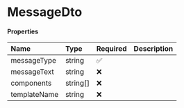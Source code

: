 # MessageDto

**Properties**

| Name         | Type     | Required | Description |
| :----------- | :------- | :------- | :---------- |
| messageType  | string   | ✅       |             |
| messageText  | string   | ❌       |             |
| components   | string[] | ❌       |             |
| templateName | string   | ❌       |             |

<!-- This file was generated by liblab | https://liblab.com/ -->
